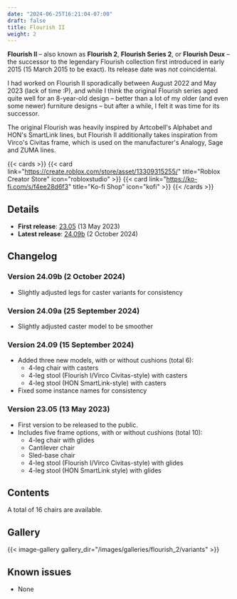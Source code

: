 ```yaml
---
date: "2024-06-25T16:21:04-07:00"
draft: false
title: Flourish II
weight: 2
---
```


**Flourish II** – also known as **Flourish 2**, **Flourish Series 2**, or **Flourish Deux** – the successor to the legendary Flourish collection first introduced in early 2015 (15 March 2015 to be exact). Its release date was *not* coincidental.

I had worked on Flourish II sporadically between August 2022 and May 2023 (lack of time :P), and while I think the original Flourish series aged quite well for an 8-year-old design – better than a lot of my older (and even some newer) furniture designs – but after a while, I felt it was time for its successor.

The original Flourish was heavily inspired by Artcobell's Alphabet and HON's SmartLink lines, but Flourish II additionally takes inspiration from Virco's Civitas frame, which is used on the manufacturer's Analogy, Sage and ZUMA lines.

{{< cards >}}
    {{< card link="https://create.roblox.com/store/asset/13309315255/" title="Roblox Creator Store" icon="robloxstudio" >}}
    {{< card link="https://ko-fi.com/s/f4ee28d6f3" title="Ko-fi Shop" icon="kofi" >}}
{{< /cards >}}

## Details

* **First release**: [23.05](#version-2305-13-may-2023) (13 May 2023)
* **Latest release**: [24.09b](#version-2409b-2-october-2024) (2 October 2024)

## Changelog

### Version 24.09b (2 October 2024)

* Slightly adjusted legs for caster variants for consistency

### Version 24.09a (25 September 2024)

* Slightly adjusted caster model to be smoother

### Version 24.09 (15 September 2024)

* Added three new models, with or without cushions (total 6):
    * 4-leg chair with casters
    * 4-leg stool (Flourish I/Virco Civitas-style) with casters
    * 4-leg stool (HON SmartLink-style) with casters
* Fixed some instance names for consistency

### Version 23.05 (13 May 2023)

* First version to be released to the public.
* Includes five frame options, with or without cushions (total 10):
    * 4-leg chair with glides
    * Cantilever chair
    * Sled-base chair
    * 4-leg stool (Flourish I/Virco Civitas-style) with glides
    * 4-leg stool (HON SmartLink style) with glides

## Contents

A total of 16 chairs are available.

## Gallery

{{< image-gallery gallery_dir="/images/galleries/flourish_2/variants" >}}

## Known issues

* None